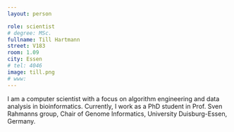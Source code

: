 ```yaml
---
layout: person

role: scientist
# degree: MSc.
fullname: Till Hartmann
street: V183
room: 1.09
city: Essen
# tel: 4046
image: till.png
# www:
---
```


I am a computer scientist with a focus on algorithm engineering and data analysis in bioinformatics. Currently, I work as a PhD student in Prof. Sven Rahmanns group, Chair of Genome Informatics, University Duisburg-Essen, Germany.
